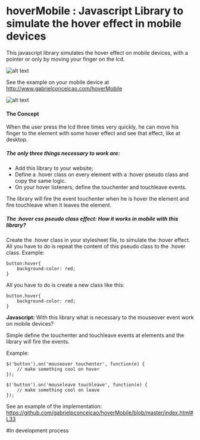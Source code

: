 # hoverMobile : Javascript Library to simulate the hover effect in mobile devices
This javascript library simulates the hover effect on mobile devices, with a pointer or only by moving your finger on the lcd.

![alt text](http://www.gabrielconceicao.com/hoverMobile/hoverMobile.gif)


See the example on your mobile device at http://www.gabrielconceicao.com/hoverMobile

![alt text](http://www.gabrielconceicao.com/hoverMobile/hoverMobile2.gif)

<h4>The Concept</h4>

When the user press the lcd three times very quickly, he can move his finger to the element with some hover effect and see that effect, like at desktop.
<h5>The only three things necessary to work are:</h5>
<ul>
	<li>Add this library to your website;</li>
	<li>Define a .hover class on every element with a :hover pseudo class and copy the same logic.</li>
	<li>On your hover listeners, define the touchenter and touchleave events. </li>
</ul>

The library will fire the event touchenter when he is hover the element and fire touchleave when it leaves the element.

<h5>The :hover css pseudo class effect: How it works in mobile with this library?</h5>
Create the .hover class in your stylesheet file, to simulate the :hover effect. All you have to do is repeat the content of this pseudo class to the .hover class.
Example:

	button:hover{
		background-color: red;
	}

  All you have to do is create a new class like this:

	button.hover{
		background-color: red;
	}

<b>Javascript:</b> With this library what is necessary to the mouseover event work on mobile devices?

Simple define the touchenter and touchleave events at elements and the library will fire the events.

Example:

	$('button').on('mouseover touchenter', function(e) {
		// make something cool on hover
	});
	
	$('button').on('mouseleave touchleave', function(e) {
		// make something cool on leave
	});


See an example of the implementation:
https://github.com/gabrielpconceicao/hoverMobile/blob/master/index.html#L33

#In development process
